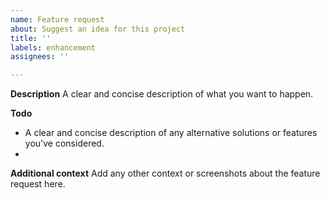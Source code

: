 ```yaml
---
name: Feature request
about: Suggest an idea for this project
title: ''
labels: enhancement
assignees: ''

---
```


**Description**
A clear and concise description of what you want to happen.

**Todo**
- A clear and concise description of any alternative solutions or features you've considered.
- 

**Additional context**
Add any other context or screenshots about the feature request here.
